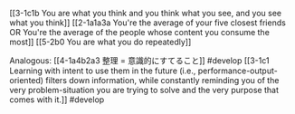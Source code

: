 [[3-1c1b You are what you think and you think what you see, and you see what you think]]
[[2-1a1a3a You're the average of your five closest friends OR You're the average of the people whose content you consume the most]]
[[5-2b0 You are what you do repeatedly]]

Analogous:
	[[4-1a4b2a3 整理 = 意識的にすてること]] #develop 
		[[3-1c1 Learning with intent to use them in the future (i.e., performance-output-oriented) filters down information, while constantly reminding you of the very problem-situation you are trying to solve and the very purpose that comes with it.]] #develop 